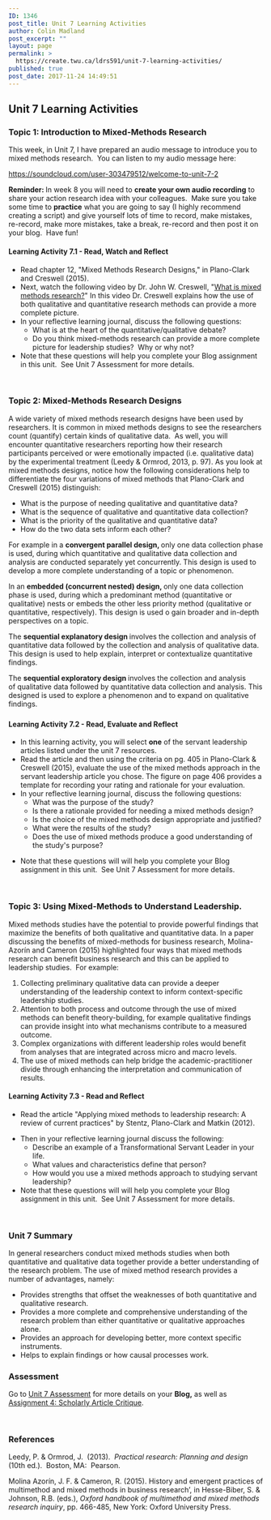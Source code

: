 ```yaml
---
ID: 1346
post_title: Unit 7 Learning Activities
author: Colin Madland
post_excerpt: ""
layout: page
permalink: >
  https://create.twu.ca/ldrs591/unit-7-learning-activities/
published: true
post_date: 2017-11-24 14:49:51
---
```

<h2>Unit 7 Learning Activities</h2>
<h3>Topic 1: Introduction to Mixed-Methods Research</h3>
This week, in Unit 7, I have prepared an audio message to introduce you to mixed methods research.  You can listen to my audio message here:

https://soundcloud.com/user-303479512/welcome-to-unit-7-2

<strong>Reminder: </strong>In week 8 you will need to <strong>create your own audio recording</strong> to share your action research idea with your colleagues.  Make sure you take some time to <strong>practice</strong> what you are going to say (I highly recommend creating a script) and give yourself lots of time to record, make mistakes, re-record, make more mistakes, take a break, re-record and then post it on your blog.  Have fun!
<h4>Learning Activity 7.1 - Read, Watch and Reflect</h4>
<ul>
 	<li>Read chapter 12, "Mixed Methods Research Designs," in Plano-Clark and Creswell (2015).</li>
 	<li>Next, watch the following video by Dr. John W. Creswell, "<a href="http://johnwcreswell.com/videos/">What is mixed methods research?</a>" In this video Dr. Creswell explains how the use of both qualitative and quantitative research methods can provide a more complete picture.</li>
 	<li>In your reflective learning journal, discuss the following questions:
<ul>
 	<li>What is at the heart of the quantitative/qualitative debate?</li>
 	<li>Do you think mixed-methods research can provide a more complete picture for leadership studies?  Why or why not?</li>
</ul>
</li>
 	<li>Note that these questions will help you complete your Blog assignment in this unit.  See Unit 7 Assessment for more details.</li>
</ul>
&nbsp;
<h3>Topic 2: Mixed-Methods Research Designs</h3>
A wide variety of mixed methods research designs have been used by researchers. It is common in mixed methods designs to see the researchers count (quantify) certain kinds of qualitative data.  As well, you will encounter quantitative researchers reporting how their research participants perceived or were emotionally impacted (i.e. qualitative data) by the experimental treatment (Leedy &amp; Ormrod, 2013, p. 97). As you look at mixed methods designs, notice how the following considerations help to differentiate the four variations of mixed methods that Plano-Clark and Creswell (2015) distinguish:
<ul>
 	<li>What is the purpose of needing qualitative and quantitative data?</li>
 	<li>What is the sequence of qualitative and quantitative data collection?</li>
 	<li>What is the priority of the qualitative and quantitative data?</li>
 	<li>How do the two data sets inform each other?</li>
</ul>
For example in a <strong>c</strong><b>onvergent parallel design, </b>only one data collection phase is used, during which quantitative and qualitative data collection and analysis are conducted separately yet concurrently. This design is used to develop a more complete understanding of a topic or phenomenon.

In an <strong>e</strong><b>mbedded (concurrent nested) design, </b>only one data collection phase is used, during which a predominant method (quantitative or qualitative) nests or embeds the other less priority method (qualitative or quantitative, respectively). This design is used o gain broader and in-depth perspectives on a topic.

The <strong>s</strong><b>equential explanatory design </b>involves the collection and analysis of quantitative data followed by the collection and analysis of qualitative data. This design is used to help explain, interpret or contextualize quantitative findings.

The <strong>sequential exploratory design </strong>involves the collection and analysis of qualitative data followed by quantitative data collection and analysis. This designed is used to explore a phenomenon and to expand on qualitative findings.
<h3></h3>
<h4>Learning Activity 7.2 - Read, Evaluate and Reflect</h4>
<ul>
 	<li>In this learning activity, you will select <strong>one</strong> of the servant leadership articles listed under the unit 7 resources.</li>
 	<li>Read the article and then using the criteria on pg. 405 in Plano-Clark &amp; Creswell (2015), evaluate the use of the mixed methods approach in the servant leadership article you chose. The figure on page 406 provides a template for recording your rating and rationale for your evaluation.</li>
 	<li>In your reflective learning journal, discuss the following questions:
<ul>
 	<li>What was the purpose of the study?</li>
 	<li>Is there a rationale provided for needing a mixed methods design?</li>
 	<li>Is the choice of the mixed methods design appropriate and justified?</li>
 	<li>What were the results of the study?</li>
 	<li>Does the use of mixed methods produce a good understanding of the study's purpose?</li>
</ul>
</li>
</ul>
<ul>
 	<li>Note that these questions will will help you complete your Blog assignment in this unit.  See Unit 7 Assessment for more details.</li>
</ul>
&nbsp;
<h3>Topic 3: Using Mixed-Methods to Understand Leadership.</h3>
Mixed methods studies have the potential to provide powerful findings that maximize the benefits of both qualitative and quantitative data. In a paper discussing the benefits of mixed-methods for business research, Molina-Azorín and Cameron (2015) highlighted four ways that mixed methods research can benefit business research and this can be applied to leadership studies.  For example:
<ol>
 	<li>Collecting preliminary qualitative data can provide a deeper understanding of the leadership context to inform context-specific leadership studies.</li>
 	<li>Attention to both process and outcome through the use of mixed methods can benefit theory-building, for example qualitative findings can provide insight into what mechanisms contribute to a measured outcome.</li>
 	<li>Complex organizations with different leadership roles would benefit from analyses that are integrated across micro and macro levels.</li>
 	<li>The use of mixed methods can help bridge the academic-practitioner divide through enhancing the interpretation and communication of results.</li>
</ol>
<h4>Learning Activity 7.3 - Read and Reflect</h4>
<ul>
 	<li>Read the article "Applying mixed methods to leadership research: A review of current practices" by Stentz, Plano-Clark and Matkin (2012).</li>
</ul>
<ul>
 	<li>Then in your reflective learning journal discuss the following:
<ul>
 	<li>Describe an example of a Transformational Servant Leader in your life.</li>
 	<li>What values and characteristics define that person?</li>
 	<li>How would you use a mixed methods approach to studying servant leadership?</li>
</ul>
</li>
 	<li>Note that these questions will will help you complete your Blog assignment in this unit.  See Unit 7 Assessment for more details.</li>
</ul>
&nbsp;
<h3>Unit 7 Summary</h3>
In general researchers conduct mixed methods studies when both quantitative and qualitative data together provide a better understanding of the research problem. The use of mixed method research provides a number of advantages, namely:
<ul>
 	<li>Provides strengths that offset the weaknesses of both quantitative and qualitative research.</li>
 	<li>Provides a more complete and comprehensive understanding of the research problem than either quantitative or qualitative approaches alone.</li>
 	<li>Provides an approach for developing better, more context specific instruments.</li>
 	<li>Helps to explain findings or how causal processes work.</li>
</ul>
<h5></h5>
<h3>Assessment</h3>
Go to <a href="https://create.twu.ca/ldrs591/unit-7-assessment/">Unit 7 Assessment</a> for more details on your <strong>Blog,</strong> as well as <a href="https://create.twu.ca/ldrs591/scholarly-article-review-3/">Assignment 4: Scholarly Article Critique</a>.

&nbsp;
<h3>References</h3>
Leedy, P. &amp; Ormrod, J.  (2013).  <i>Practical research: Planning and design </i>(10th ed.).  Boston, MA:  Pearson.

Molina Azorín, J. F. &amp; Cameron, R. (2015). History and emergent practices of multimethod and mixed methods in business research’, in Hesse-Biber, S. &amp; Johnson, R.B. (eds.), <em>Oxford handbook of multimethod and mixed methods research inquiry</em>, pp. 466-485, New York: Oxford University Press.